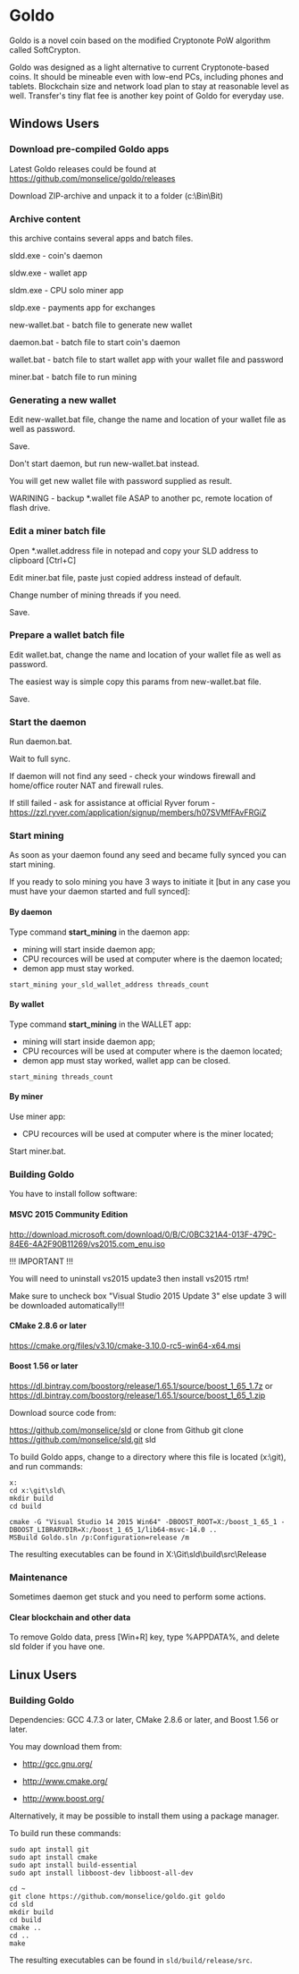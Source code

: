 # Goldo

Goldo is a novel coin based on the modified Cryptonote PoW algorithm called SoftCrypton.

Goldo was designed as a light alternative to current Cryptonote-based coins.
It should be mineable even with low-end PCs, including phones and tablets.
Blockchain size and network load plan to stay at reasonable level as well.
Transfer's tiny flat fee is another key point of Goldo for everyday use.

## Windows Users

### Download pre-compiled Goldo apps

Latest Goldo releases could be found at https://github.com/monselice/goldo/releases

Download ZIP-archive and unpack it to a folder (c:\Bin\Bit)

### Archive content

this archive contains several apps and batch files.

sldd.exe - coin's daemon

sldw.exe - wallet app

sldm.exe - CPU solo miner app

sldp.exe - payments app for exchanges

new-wallet.bat - batch file to generate new wallet

daemon.bat - batch file to start coin's daemon

wallet.bat - batch file to start wallet app with your wallet file and password

miner.bat - batch file to run mining


### Generating a new wallet

Edit new-wallet.bat file, change the name and location of your wallet file as well as password.

Save.

Don't start daemon, but run new-wallet.bat instead.

You will get new wallet file with password supplied as result.

WARINING - backup *.wallet file ASAP to another pc, remote location of flash drive.

### Edit a miner batch file

Open *.wallet.address file in notepad and copy your SLD address to clipboard [Ctrl+C]

Edit miner.bat file, paste just copied address instead of default.

Change number of mining threads if you need.

Save.

### Prepare a wallet batch file

Edit wallet.bat, change the name and location of your wallet file as well as password.

The easiest way is simple copy this params from new-wallet.bat file.

Save.

### Start the daemon

Run daemon.bat.

Wait to full sync.

If daemon will not find any seed - check your windows firewall and home/office router NAT and firewall rules.

If still failed - ask for assistance at official Ryver forum - https://zzl.ryver.com/application/signup/members/h07SVMfFAvFRGiZ

### Start mining

As soon as your daemon found any seed and became fully synced you can start mining.

If you ready to solo mining you have 3 ways to initiate it [but in any case you must have your daemon started and full synced]:

#### By daemon
Type command __start_mining__ in the daemon app:
 - mining will start inside daemon app;
 - CPU recources will be used at computer where is the daemon located;
 - demon app must stay worked.

```
start_mining your_sld_wallet_address threads_count
```

#### By wallet
Type command __start_mining__ in the WALLET app:
 - mining will start inside daemon app;
 - CPU recources will be used at computer where is the daemon located;
 - demon app must stay worked, wallet app can be closed.

```
start_mining threads_count
```

#### By miner
Use miner app:
 - CPU recources will be used at computer where is the miner located;

Start miner.bat.

### Building Goldo

You have to install follow software:

#### MSVC 2015 Community Edition 

http://download.microsoft.com/download/0/B/C/0BC321A4-013F-479C-84E6-4A2F90B11269/vs2015.com_enu.iso

!!! IMPORTANT !!!

You will need to uninstall vs2015 update3 then install vs2015 rtm!

Make sure to uncheck box "Visual Studio 2015 Update 3" else update 3 will be downloaded automatically!!!

#### CMake 2.8.6 or later

https://cmake.org/files/v3.10/cmake-3.10.0-rc5-win64-x64.msi

#### Boost 1.56 or later

https://dl.bintray.com/boostorg/release/1.65.1/source/boost_1_65_1.7z
or
https://dl.bintray.com/boostorg/release/1.65.1/source/boost_1_65_1.zip

Download source code from:

https://github.com/monselice/sld
or clone from Github
git clone https://github.com/monselice/sld.git sld

To build Goldo apps, change to a directory where this file is located (x:\git\), and run commands:

```
x:
cd x:\git\sld\
mkdir build
cd build

cmake -G "Visual Studio 14 2015 Win64" -DBOOST_ROOT=X:/boost_1_65_1 -DBOOST_LIBRARYDIR=X:/boost_1_65_1/lib64-msvc-14.0 ..
MSBuild Goldo.sln /p:Configuration=release /m
```
The resulting executables can be found in X:\Git\sld\build\src\Release

### Maintenance

Sometimes daemon get stuck and you need to perform some actions.

#### Clear blockchain and other data

To remove Goldo data, press [Win+R] key, type %APPDATA%, and delete sld folder if you have one.


## Linux Users

### Building Goldo

Dependencies: GCC 4.7.3 or later, CMake 2.8.6 or later, and Boost 1.56 or later.

You may download them from:

- http://gcc.gnu.org/

- http://www.cmake.org/

- http://www.boost.org/

Alternatively, it may be possible to install them using a package manager.

To build run these commands:

```
sudo apt install git
sudo apt install cmake
sudo apt install build-essential
sudo apt install libboost-dev libboost-all-dev 

cd ~
git clone https://github.com/monselice/goldo.git goldo
cd sld
mkdir build
cd build
cmake ..
cd ..
make
```

The resulting executables can be found in `sld/build/release/src`.

